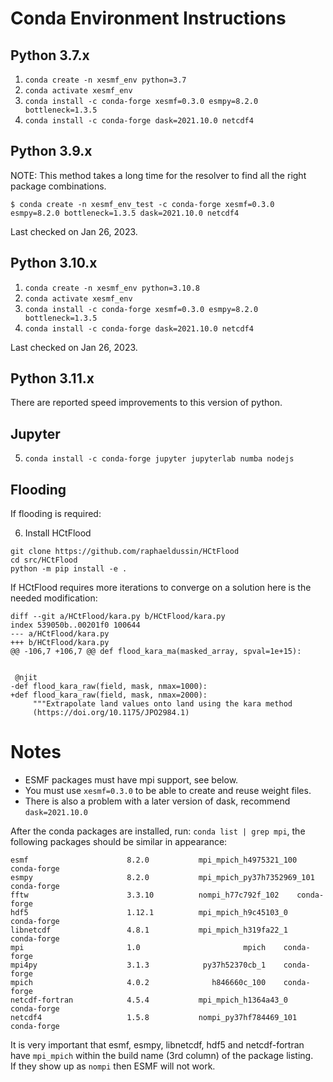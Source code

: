 # Conda Environment Instructions

## Python 3.7.x

1) `conda create -n xesmf_env python=3.7`
2) `conda activate xesmf_env`
3) `conda install -c conda-forge xesmf=0.3.0 esmpy=8.2.0 bottleneck=1.3.5`
4) `conda install -c conda-forge dask=2021.10.0 netcdf4`

## Python 3.9.x

NOTE: This method takes a long time for the resolver to find all the
right package combinations.

`$ conda create -n xesmf_env_test -c conda-forge xesmf=0.3.0 esmpy=8.2.0 bottleneck=1.3.5 dask=2021.10.0 netcdf4`

Last checked on Jan 26, 2023.

## Python 3.10.x

1) `conda create -n xesmf_env python=3.10.8`
2) `conda activate xesmf_env`
3) `conda install -c conda-forge xesmf=0.3.0 esmpy=8.2.0 bottleneck=1.3.5`
4) `conda install -c conda-forge dask=2021.10.0 netcdf4`

Last checked on Jan 26, 2023.

## Python 3.11.x

There are reported speed improvements to this version of python.

## Jupyter

5) `conda install -c conda-forge jupyter jupyterlab numba nodejs`

## Flooding

If flooding is required:

6) Install HCtFlood

```
git clone https://github.com/raphaeldussin/HCtFlood
cd src/HCtFlood
python -m pip install -e .
```

If HCtFlood requires more iterations to converge on a solution
here is the needed modification:
```
diff --git a/HCtFlood/kara.py b/HCtFlood/kara.py
index 539050b..00201f0 100644
--- a/HCtFlood/kara.py
+++ b/HCtFlood/kara.py
@@ -106,7 +106,7 @@ def flood_kara_ma(masked_array, spval=1e+15):


 @njit
-def flood_kara_raw(field, mask, nmax=1000):
+def flood_kara_raw(field, mask, nmax=2000):
     """Extrapolate land values onto land using the kara method
     (https://doi.org/10.1175/JPO2984.1)
```

# Notes

- ESMF packages must have mpi support, see below.
- You must use `xesmf=0.3.0` to be able to create and reuse weight files.
- There is also a problem with a later version of dask, recommend `dask=2021.10.0`

After the conda packages are installed, run: `conda list | grep mpi`, the following
packages should be similar in appearance:

```
esmf                      8.2.0           mpi_mpich_h4975321_100    conda-forge
esmpy                     8.2.0           mpi_mpich_py37h7352969_101    conda-forge
fftw                      3.3.10          nompi_h77c792f_102    conda-forge
hdf5                      1.12.1          mpi_mpich_h9c45103_0    conda-forge
libnetcdf                 4.8.1           mpi_mpich_h319fa22_1    conda-forge
mpi                       1.0                       mpich    conda-forge
mpi4py                    3.1.3            py37h52370cb_1    conda-forge
mpich                     4.0.2              h846660c_100    conda-forge
netcdf-fortran            4.5.4           mpi_mpich_h1364a43_0    conda-forge
netcdf4                   1.5.8           nompi_py37hf784469_101    conda-forge
```

It is very important that esmf, esmpy, libnetcdf, hdf5 and netcdf-fortran have
`mpi_mpich` within the build name (3rd column) of the package listing.  
If they show up as `nompi` then ESMF will not work.
